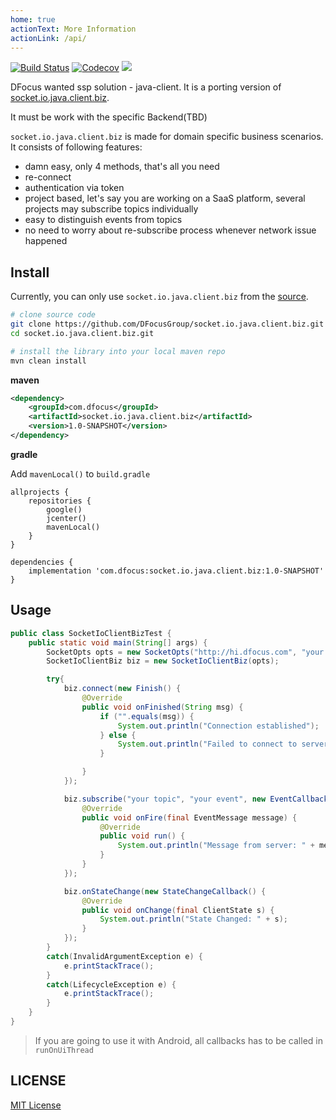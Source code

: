 ```yaml
---
home: true
actionText: More Information
actionLink: /api/
---
```


[![Build Status](https://travis-ci.org/DFocusGroup/socket.io.java.client.biz.png?branch=master)](https://travis-ci.org/DFocusGroup/socket.io.java.client.biz)
[![Codecov](https://codecov.io/gh/DFocusGroup/socket.io.java.client.biz/branch/master/graph/badge.svg)](https://codecov.io/gh/DFocusGroup/socket.io.java.client.biz/branch/master)
![][license-url]

DFocus wanted ssp solution - java-client. It is a porting version of [socket.io.java.client.biz](https://github.com/DFocusGroup/socket.io.java.client.biz).

It must be work with the specific Backend(TBD)

`socket.io.java.client.biz` is made for domain specific business scenarios. It consists of following features:

- damn easy, only 4 methods, that's all you need
- re-connect
- authentication via token
- project based, let's say you are working on a SaaS platform, several projects may subscribe topics individually
- easy to distinguish events from topics
- no need to worry about re-subscribe process whenever network issue happened

## Install

Currently, you can only use `socket.io.java.client.biz` from the [source](https://github.com/DFocusGroup/socket.io.java.client.biz).

```bash
# clone source code
git clone https://github.com/DFocusGroup/socket.io.java.client.biz.git
cd socket.io.java.client.biz.git

# install the library into your local maven repo
mvn clean install
```

**maven**

```xml
<dependency>
    <groupId>com.dfocus</groupId>
    <artifactId>socket.io.java.client.biz</artifactId>
    <version>1.0-SNAPSHOT</version>
</dependency>
```

**gradle**

Add `mavenLocal()` to `build.gradle`

```
allprojects {
    repositories {
        google()
        jcenter()
        mavenLocal()
    }
}
```

```
dependencies {
    implementation 'com.dfocus:socket.io.java.client.biz:1.0-SNAPSHOT'
}
```

## Usage

```java
public class SocketIoClientBizTest {
    public static void main(String[] args) {
        SocketOpts opts = new SocketOpts("http://hi.dfocus.com", "your projectId", "your token");
        SocketIoClientBiz biz = new SocketIoClientBiz(opts);

        try{
            biz.connect(new Finish() {
                @Override
                public void onFinished(String msg) {
                    if ("".equals(msg)) {
                        System.out.println("Connection established");
                    } else {
                        System.out.println("Failed to connect to server: " + msg);
                    }

                }
            });

            biz.subscribe("your topic", "your event", new EventCallback() {
                @Override
                public void onFire(final EventMessage message) {
                    @Override
                    public void run() {
                        System.out.println("Message from server: " + message.getPayload());
                    }
                }
            });

            biz.onStateChange(new StateChangeCallback() {
                @Override
                public void onChange(final ClientState s) {
                    System.out.println("State Changed: " + s);
                }
            });
        }
        catch(InvalidArgumentException e) {
            e.printStackTrace();
        }
        catch(LifecycleException e) {
            e.printStackTrace();
        }
    }
}
```

> If you are going to use it with Android, all callbacks has to be called in `runOnUiThread`

## LICENSE

[MIT License](https://raw.githubusercontent.com/DFocusGroup/socket.io.java.client.biz/master/LICENSE)

[license-url]: https://img.shields.io/github/license/DFocusGroup/socket.io.java.client.biz
